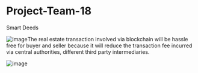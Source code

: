 # Project-Team-18

Smart Deeds




      
![image](https://cloud.githubusercontent.com/assets/25543015/26037818/9884a1d8-38b0-11e7-8bd4-c27ca3f33f9c.png)The real estate transaction involved via blockchain will be hassle free for buyer and seller because it will reduce the transaction fee incurred via central authorities, different third party intermediaries.

![image](https://cloud.githubusercontent.com/assets/25543015/26037801/238d9d94-38b0-11e7-830a-5619081fff46.png)

